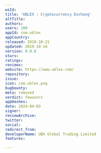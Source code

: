 ```yaml
---
wsId: 
title: 'UBLEX : Cryptocurrency Exchang'
altTitle: 
authors: 
users: 100
appId: com.ublex
appCountry: 
released: 2019-10-21
updated: 2019-10-24
version: 0.0.8
stars: 
ratings: 
reviews: 
website: https://www.ublex.com/
repository: 
issue: 
icon: com.ublex.png
bugbounty: 
meta: removed
verdict: fewusers
appHashes: 
date: 2024-04-03
signer: 
reviewArchive: 
twitter: 
social: 
redirect_from: 
developerName: UBX Global Trading Limited
features: 

---
```


